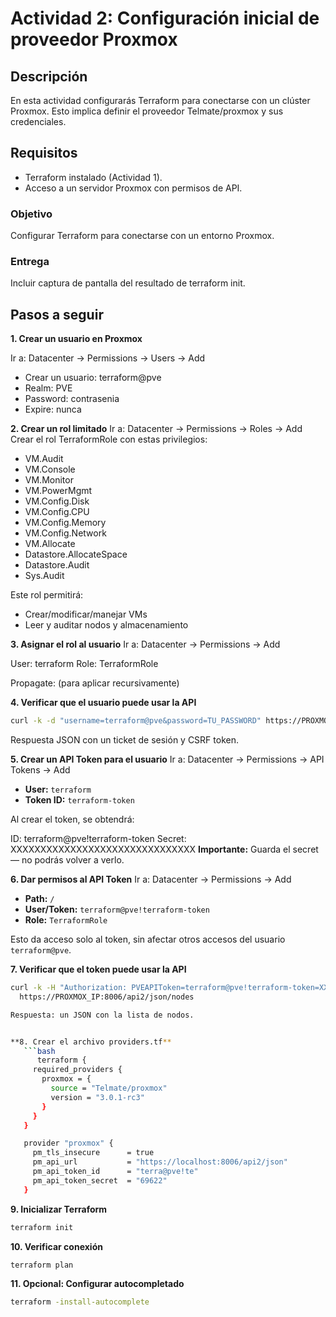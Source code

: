 # Actividad 2: Configuración inicial de proveedor Proxmox

## Descripción
En esta actividad configurarás Terraform para conectarse con un clúster Proxmox. Esto implica definir el proveedor Telmate/proxmox y sus credenciales.

## Requisitos
- Terraform instalado (Actividad 1).
- Acceso a un servidor Proxmox con permisos de API.

### Objetivo
Configurar Terraform para conectarse con un entorno Proxmox.

### Entrega
Incluir captura de pantalla del resultado de terraform init.

## Pasos a seguir

**1. Crear un usuario en Proxmox**

Ir a: Datacenter → Permissions → Users → Add

- Crear un usuario: terraform@pve
- Realm: PVE
- Password: contrasenia
- Expire: nunca

**2. Crear un rol limitado**
Ir a: Datacenter → Permissions → Roles → Add
Crear el rol TerraformRole con estas privilegios:
- VM.Audit
- VM.Console
- VM.Monitor
- VM.PowerMgmt
- VM.Config.Disk
- VM.Config.CPU
- VM.Config.Memory
- VM.Config.Network
- VM.Allocate
- Datastore.AllocateSpace
- Datastore.Audit
- Sys.Audit

Este rol permitirá:

- Crear/modificar/manejar VMs
- Leer y auditar nodos y almacenamiento

**3. Asignar el rol al usuario**
Ir a: Datacenter → Permissions → Add

User: terraform
Role: TerraformRole

Propagate: (para aplicar recursivamente)

**4. Verificar que el usuario puede usar la API**
```bash
curl -k -d "username=terraform@pve&password=TU_PASSWORD" https://PROXMOX_IP:8006/api2/json/access/ticket
```
Respuesta JSON con un ticket de sesión y CSRF token.

**5. Crear un API Token para el usuario**
Ir a: Datacenter → Permissions → API Tokens → Add

- **User:** `terraform`  
- **Token ID:** `terraform-token`    

Al crear el token, se obtendrá:

ID: terraform@pve!terraform-token
Secret: XXXXXXXXXXXXXXXXXXXXXXXXXXXXXXX
**Importante:** Guarda el secret — no podrás volver a verlo.

**6. Dar permisos al API Token**
Ir a: Datacenter → Permissions → Add
- **Path:** `/`
- **User/Token:** `terraform@pve!terraform-token`
- **Role:** `TerraformRole`

Esto da acceso solo al token, sin afectar otros accesos del usuario `terraform@pve`.


**7. Verificar que el token puede usar la API**

```bash
curl -k -H "Authorization: PVEAPIToken=terraform@pve!terraform-token=XXXXXXXXXXXXXXX" \
  https://PROXMOX_IP:8006/api2/json/nodes

Respuesta: un JSON con la lista de nodos.


**8. Crear el archivo providers.tf**
   ```bash
      terraform {
     required_providers {
       proxmox = {
         source = "Telmate/proxmox"
         version = "3.0.1-rc3"
       }
     }
   }

   provider "proxmox" {
     pm_tls_insecure      = true
     pm_api_url           = "https://localhost:8006/api2/json"
     pm_api_token_id      = "terra@pve!te"
     pm_api_token_secret  = "69622"
   }
   ```
   
**9. Inicializar Terraform**
   ```bash
   terraform init
   ```

**10. Verificar conexión**
   ```bash
   terraform plan
   ```
**11. Opcional: Configurar autocompletado**
   ```bash
   terraform -install-autocomplete
   ```
